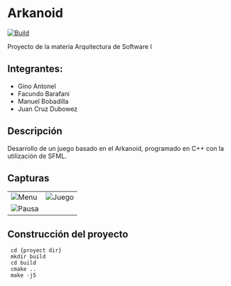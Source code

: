 # Arkanoid
[![Build](https://github.com/UCC-ArquitecturaSoftwareI/2021-React-Madrid/actions/workflows/LintAndBuild.yml/badge.svg)](https://github.com/UCC-ArquitecturaSoftwareI/2021-React-Madrid/actions/workflows/LintAndBuild.yml)

Proyecto de la materia Arquitectura de Software I

## Integrantes:

* Gino Antonel
* Facundo Barafani
* Manuel Bobadilla
* Juan Cruz Dubowez


## Descripción

Desarrollo de un juego basado en el Arkanoid, programado en C++ con la utilización de SFML.

## Capturas

[//]: <> (Una vez mas avanzado el proyecto, colocar capturas de pantalla.)


|                                             |                                              |
|                   ---                       |                     ---                      |
| ![Menu](https://i.imgur.com/PsYfIE6.png)    | ![Juego](https://i.imgur.com/pqP8YN5.png)    | 
| ![Pausa](https://i.imgur.com/Oe6KFSv.png)   |                                              |

## Construcción del proyecto

```
 cd {proyect dir}
 mkdir build
 cd build
 cmake ..
 make -j5
 ```
